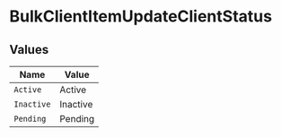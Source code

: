 # BulkClientItemUpdateClientStatus


## Values

| Name       | Value      |
| ---------- | ---------- |
| `Active`   | Active     |
| `Inactive` | Inactive   |
| `Pending`  | Pending    |